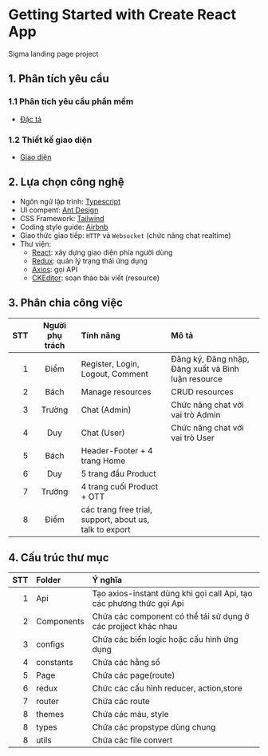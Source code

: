 # Getting Started with Create React App

Sigma landing page project

## 1. Phân tích yêu cầu

### 1.1 Phân tích yêu cầu phần mềm

- [Đặc tả](https://app.diagrams.net/#G1ecqKUyCh5-1AF0sOgjJiBOUyzfqH9UUY)

### 1.2 Thiết kế giao diện

- [Giao diện](https://www.figma.com/file/4QEAa0Hn6RKiqz5ND3Lcpk/Sigma-thudomultimedia?type=design&t=bA9fTXIla1OL7c6g-0)

## 2. Lựa chọn công nghệ

- Ngôn ngữ lập trình: [Typescript](https://www.typescriptlang.org/)
- UI compent: [Ant Design](https://ant.design/)
- CSS Framework: [Tailwind](https://tailwindcss.com/)
- Coding style guide: [Airbnb](https://github.com/airbnb/javascript)
- Giao thức giao tiếp: `HTTP` và `Websocket` (chức năng chat realtime)
- Thư viện:
  - [React](https://react.dev/): xây dựng giao diện phía người dùng
  - [Redux](https://redux.js.org/): quản lý trạng thái ứng dụng
  - [Axios](https://github.com/axios/axios): gọi API
  - [CKEditor](https://ckeditor.com/): soạn thảo bài viết (resource)

## 3. Phân chia công việc

| STT | Người phụ trách | Tính năng                                               | Mô tả                                               |
| --: | :-------------: | :------------------------------------------------------ | :-------------------------------------------------- |
|   1 |      Điểm       | Register, Login, Logout, Comment                        | Đăng ký, Đăng nhập, Đăng xuất và Bình luận resource |
|   2 |      Bách       | Manage resources                                        | CRUD resources                                      |
|   3 |     Trường      | Chat (Admin)                                            | Chức năng chat với vai trò Admin                    |
|   4 |       Duy       | Chat (User)                                             | Chức năng chat với vai trò User                     |
|   5 |      Bách       | Header-Footer + 4 trang Home                            |
|   6 |       Duy       | 5 trang đầu Product                                     |
|   7 |     Trường      | 4 trang cuối Product + OTT                              |
|   8 |      Điểm       | các trang free trial, support, about us, talk to export |

## 4. Cấu trúc thư mục

| STT | Folder     | Ý nghĩa                                                              |
| --: | :--------- | :------------------------------------------------------------------- |
|   1 | Api        | Tạo axios-instant dùng khi gọi call Api, tạo các phương thức gọi Api |
|   2 | Components | Chứa các component có thể tái sử dụng ở các projject khác nhau       |
|   3 | configs    | Chứa các biến logic hoặc cấu hình ứng dụng                           |
|   4 | constants  | Chứa các hằng số                                                     |
|   5 | Page       | Chứa các page(route)                                                 |
|   6 | redux      | Chức các cấu hình reducer, action,store                              |
|   7 | router     | Chứa các route                                                       |
|   8 | themes     | Chứa các màu, style                                                  |
|   8 | types      | Chứa các propstype dùng chung                                        |
|   8 | utils      | Chứa các file convert                                                |
